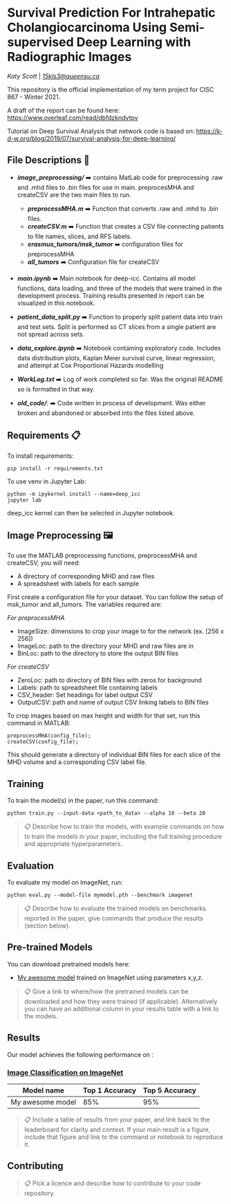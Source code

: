 

# Survival Prediction For Intrahepatic Cholangiocarcinoma Using Semi-supervised Deep Learning with Radiographic Images

*Katy Scott* | *15kls3@queensu.ca*

This repository is the official implementation of my term project for CISC 867 - Winter 2021.

A draft of the report can be found here: https://www.overleaf.com/read/dbfdzkndvtpv

Tutorial on Deep Survival Analysis that network code is based on: https://k-d-w.org/blog/2019/07/survival-analysis-for-deep-learning/

## File Descriptions :open_file_folder:
* ***image_preprocessing/*** :arrow_right: contains MatLab code for preprocessing .raw and .mhd files to .bin files for use in main. preprocesMHA and createCSV are the two main files to run.
  * ***preprocessMHA.m*** :arrow_right: Function that converts .raw and .mhd to .bin files.
  * ***createCSV.m*** :arrow_right: Function that creates a CSV file connecting patients to file names, slices, and RFS labels.
  * ***erasmus_tumors/msk_tumor*** :arrow_right: configuration files for preprocessMHA
  * ***all_tumors*** :arrow_right: Configuration file for createCSV

* ***main.ipynb*** :arrow_right: Main notebook for deep-icc. Contains all model functions, data loading, and three of the models that were trained in the development process. Training results presented in report can be visualized in this notebook.

* ***patient_data_split.py*** :arrow_right: Function to properly split patient data into train and test sets. Split is performed so CT slices from a single patient are not spread across sets.

* ***data_explore.ipynb*** :arrow_right: Notebook containing exploratory code. Includes data distribution plots, Kaplan Meier survival curve, linear regression, and attempt at Cox Proportional Hazards modelling

* ***WorkLog.txt*** :arrow_right: Log of work completed so far. Was the original README so is formatted in that way.

* ***old_code/***: :arrow_right: Code written in process of development. Was either broken and abandoned or absorbed into the files listed above.


## Requirements 📋

To install requirements:

```setup
pip install -r requirements.txt
```

To use venv in Jupyter Lab:

```
python -m ipykernel install --name=deep_icc
jupyter lab
```
deep_icc kernel can then be selected in Jupyter notebook.

## Image Preprocessing 🖼️

To use the MATLAB preprocessing functions, preprocessMHA and createCSV, you will need:
* A directory of corresponding MHD and raw files
* A spreadsheet with labels for each sample

First create a configuration file for your dataset. You can follow the setup of msk_tumor and all_tumors. The variables required are:

*For preprocessMHA*
* ImageSize: dimensions to crop your image to for the network (ex. \[256 x 256]) 
* ImageLoc: path to the directory your MHD and raw files are in
* BinLoc: path to the directory to store the output BIN files

*For createCSV*
* ZeroLoc: path to directory of BIN files with zeros for background
* Labels: path to spreadsheet file containing labels 
* CSV_header: Set headings for label output CSV
* OutputCSV: path and name of output CSV linking labels to BIN files

To crop images based on max height and width for that set, run this command in MATLAB:
``` 
preprocessMHA(config_file);
createCSV(config_file); 
```
This should generate a directory of individual BIN files for each slice of the MHD volume and a corresponding CSV label file.

## Training

To train the model(s) in the paper, run this command:

```train
python train.py --input-data <path_to_data> --alpha 10 --beta 20
```

>📋  Describe how to train the models, with example commands on how to train the models in your paper, including the full training procedure and appropriate hyperparameters.

## Evaluation

To evaluate my model on ImageNet, run:  

```eval
python eval.py --model-file mymodel.pth --benchmark imagenet
```

>📋  Describe how to evaluate the trained models on benchmarks reported in the paper, give commands that produce the results (section below).

## Pre-trained Models

You can download pretrained models here:

- [My awesome model](https://drive.google.com/mymodel.pth) trained on ImageNet using parameters x,y,z.

>📋  Give a link to where/how the pretrained models can be downloaded and how they were trained (if applicable).  Alternatively you can have an additional column in your results table with a link to the models.

## Results

Our model achieves the following performance on :

### [Image Classification on ImageNet](https://paperswithcode.com/sota/image-classification-on-imagenet)

| Model name         | Top 1 Accuracy  | Top 5 Accuracy |
| ------------------ |---------------- | -------------- |
| My awesome model   |     85%         |      95%       |

>📋  Include a table of results from your paper, and link back to the leaderboard for clarity and context. If your main result is a figure, include that figure and link to the command or notebook to reproduce it.


## Contributing

>📋  Pick a licence and describe how to contribute to your code repository.
